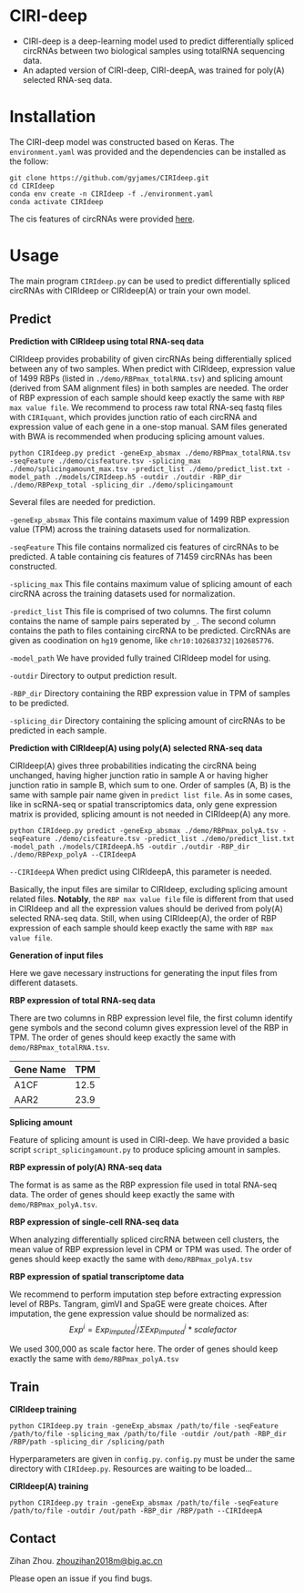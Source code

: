 # CIRI-deep
- CIRI-deep is a deep-learning model used to predict differentially spliced circRNAs between two biological samples using totalRNA sequencing data. 
- An adapted version of CIRI-deep, CIRI-deepA, was trained for poly(A) selected RNA-seq data.

# Installation
The CIRI-deep model was constructed based on Keras. The `environment.yaml` was provided and the dependencies can be installed as the follow:
```
git clone https://github.com/gyjames/CIRIdeep.git
cd CIRIdeep
conda env create -n CIRIdeep -f ./environment.yaml
conda activate CIRIdeep
```
The cis features of circRNAs were provided [here](https://mega.nz/file/l2szRb7B#HuAAY0VNCKhTfD3d1WplvUoINNqaLIC8Y8IqvpHcd2U).

# Usage
The main program `CIRIdeep.py` can be used to predict differentially spliced circRNAs with CIRIdeep or CIRIdeep(A) or train your own model.

## Predict

**Prediction with CIRIdeep using total RNA-seq data**

CIRIdeep provides probability of given circRNAs being differentially spliced between any of two samples. When predict with CIRIdeep, expression value of 1499 RBPs (listed in `./demo/RBPmax_totalRNA.tsv`) and splicing amount (derived from SAM alignment files) in both samples are needed. The order of RBP expression of each sample should keep exactly the same with `RBP max value file`. We recommend to process raw total RNA-seq fastq files with `CIRIquant`, which provides junction ratio of each circRNA and expression value of each gene in a one-stop manual. SAM files generated with BWA is recommended when producing splicing amount values.

```
python CIRIdeep.py predict -geneExp_absmax ./demo/RBPmax_totalRNA.tsv -seqFeature ./demo/cisfeature.tsv -splicing_max ./demo/splicingamount_max.tsv -predict_list ./demo/predict_list.txt -model_path ./models/CIRIdeep.h5 -outdir ./outdir -RBP_dir ./demo/RBPexp_total -splicing_dir ./demo/splicingamount
```

Several files are needed for prediction.

`-geneExp_absmax` This file contains maximum value of 1499 RBP expression value (TPM) across the training datasets used for normalization. 

`-seqFeature` This file contains normalized cis features of circRNAs to be predicted. A table containing cis features of 71459 circRNAs has been constructed.

`-splicing_max` This file contains maximum value of splicing amount of each circRNA across the training datasets used for normalization.

`-predict_list` This file is comprised of two columns. The first column contains the name of sample pairs seperated by `_`. The second column contains the path to files containing circRNA to be predicted.
CircRNAs are given as coodination on `hg19` genome, like `chr10:102683732|102685776`.

`-model_path` We have provided fully trained CIRIdeep model for using.

`-outdir` Directory to output prediction result.

`-RBP_dir` Directory containing the RBP expression value in TPM of samples to be predicted.

`-splicing_dir` Directory containing the splicing amount of circRNAs to be predicted in each sample. 

**Prediction with CIRIdeep(A) using poly(A) selected RNA-seq data**

CIRIdeep(A) gives three probabilities indicating the circRNA being unchanged, having higher junction ratio in sample A or having higher junction ratio in sample B, which sum to one.
Order of samples (A, B) is the same with sample pair name given in  `predict list file`.
As in some cases, like in scRNA-seq or spatial transcriptomics data, only gene expression matrix is provided, splicing amount is not needed in CIRIdeep(A) any more.

```
python CIRIdeep.py predict -geneExp_absmax ./demo/RBPmax_polyA.tsv -seqFeature ./demo/cisfeature.tsv -predict_list ./demo/predict_list.txt -model_path ./models/CIRIdeepA.h5 -outdir ./outdir -RBP_dir ./demo/RBPexp_polyA --CIRIdeepA
```
`--CIRIdeepA` When predict using CIRIdeepA, this parameter is needed.

Basically, the input files are similar to CIRIdeep, excluding splicing amount related files. **Notably**, the `RBP max value file` file is different from that used in CIRIdeep and all the expression values should be derived from poly(A) selected RNA-seq data. Still, when using CIRIdeep(A), the order of RBP expression of each sample should keep exactly the same with `RBP max value file`.

**Generation of input files**

Here we gave necessary instructions for generating the input files from different datasets.

**RBP expression of total RNA-seq data**

There are two columns in RBP expression level file, the first column identify gene symbols and the second column gives expression level of the RBP in TPM. The order of genes should keep exactly the same with `demo/RBPmax_totalRNA.tsv`.

| Gene Name | TPM |
|------|-------|
|A1CF|12.5|
|AAR2|23.9|

**Splicing amount**

Feature of splicing amount is used in CIRI-deep. We have provided a basic script `script_splicingamount.py` to produce splicing amount in samples.

**RBP expressin of poly(A) RNA-seq data**

The format is as same as the RBP expression file used in total RNA-seq data. The order of genes should keep exactly the same with `demo/RBPmax_polyA.tsv`.

**RBP expression of single-cell RNA-seq data**

When analyzing differentially spliced circRNA between cell clusters, the mean value of RBP expression level in CPM or TPM was used. The order of genes should keep exactly the same with `demo/RBPmax_polyA.tsv`

**RBP expression of spatial transcriptome data**

We recommend to perform imputation step before extracting expression level of RBPs. Tangram, gimVI and SpaGE were greate choices. After imputation, the gene expression value should be normalized as: $$Exp^i = Exp_{imputed}^i / \Sigma Exp_{imputed}^i*scalefactor$$

We used 300,000 as scale factor here. The order of genes should keep exactly the same with `demo/RBPmax_polyA.tsv`



## Train

**CIRIdeep training**

```
python CIRIdeep.py train -geneExp_absmax /path/to/file -seqFeature /path/to/file -splicing_max /path/to/file -outdir /out/path -RBP_dir /RBP/path -splicing_dir /splicing/path
```
Hyperparameters are given in `config.py`. `config.py` must be under the same directory with `CIRIdeep.py`. Resources are waiting to be loaded...

**CIRIdeep(A) training**

```
python CIRIdeep.py train -geneExp_absmax /path/to/file -seqFeature /path/to/file -outdir /out/path -RBP_dir /RBP/path --CIRIdeepA
```

## Contact
Zihan Zhou. zhouzihan2018m@big.ac.cn

Please open an issue if you find bugs.

